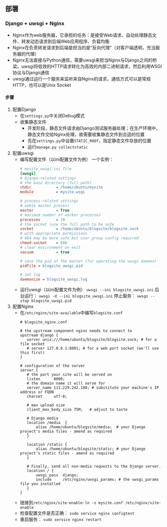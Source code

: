 ## 部署
### Django + uwsgi + Nginx
- Nginx作为web服务器，它承担的任务：是接受Web请求、自动处理静态文件、转发动态请求到后端Web应用程序、负载均衡
- Nginx在负责转发请求到后端是担当的是“反向代理”（对客户端透明，充当服务器的代理）
- Nginx无法直接与Python通信，需要uwsgi来担当Nginx与Django之间的桥梁。uwsgi将低效的HTTP请求转化为高效的内部二进制请求，然后利用WSGI协议与Django通信
- uwsgi通过运行一个服务来监听来自Nginx的请求，通信方式可以是常规HTTP，也可以是Unix Socket
#### 步骤
1. 配置Django
   - 在`settings.py`中关闭Debug模式
   - 收集静态文件
     - 开发阶段，静态文件请求由Django测试服务器处理；在生产环境中，静态文件交给Nginx处理，故需要收集静态文件到合适的位置
     - 先在`settings.py`中设置`STATIC_ROOT`，指定静态文件存放的位置
     - 运行`manage.py collectstatic`
2. 配置uwsgi
   - 编写配置文件（以ini配置文件为例）
     一个实例：
     ```ini
     # mysite_uwsgi.ini file
     [uwsgi]
     # Django-related settings
     # the base directory (full path)
     chdir           = /home/ubuntu/mysite
     module          = mysite.wsgi

     # process-related settings
     # eable master process
     master          = True
     # maximum number of worker processes
     processes       = 10
     # the socket (use the full path to be safe
     socket          = /home/ubuntu/blogsite/blogsite.sock
     # with appropriate permissions
     # 664 may be more safe but user group config required
     chmod-socket    = 666
     # clear environment on exit
     vacuum          = true

     # save the pid of the master (for operating the uwsgi daemon)
     pidfile = blogsite_uwsgi.pid

     # set log
     daemonize = blogsite_uwsgi.log
     ```
   - 运行uwsgi（以ini配置文件为例）
     `uwsgi --ini blogsite_uwsgi.ini`
     后台运行：
     `uwsgi -d --ini blogsite_uwsgi.ini`
     停止服务：
     `uwsgi --stop blogsite_uwsgi.pid`
3. 配置Nginx
   - 在`/etc/nginx/site-available`中编写`blogsite.conf`
     ```nginx
     # blogsite_nginx.conf

     # the upstream component nginx needs to connect to
     upstream django {
        server unix:///home/ubuntu/blogsite/blogsite.sock; # for a file socket
        # server 127.0.0.1:8001; # for a web port socket (we'll use this first)
     }

     # configuration of the server
     server {
        # the port your site will be served on
        listen      8000;
        # the domain name it will serve for
        server_name 111.229.242.198; # substitute your machine's IP address or FQDN
        charset     utf-8;

        # max upload size
        client_max_body_size 75M;   # adjust to taste

        # Django media
        location /media  {
            alias /home/ubuntu/blogsite/media;  # your Django project's media files - amend as required
        }

        location /static {
            alias /home/ubuntu/blogsite/static; # your Django project's static files - amend as required
        }

        # Finally, send all non-media requests to the Django server.
        location / {
            uwsgi_pass  django;
            include     /etc/nginx/uwsgi_params; # the uwsgi_params file you installed
        }
     }
     ```
   - 链接到`/etc/nginx/site-enable`: `ln -s mysite.conf /etc/nginx/site-enable`
   - 检查配置文件是否正确： `sudo service nginx configtest`
   - 重启服务： `sudo service nginx restart`